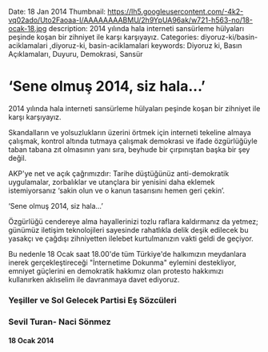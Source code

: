 Date: 18 Jan 2014
Thumbnail: https://lh5.googleusercontent.com/-4k2-vq02ado/Uto2Faoaa-I/AAAAAAAABMU/2h9YpUA96ak/w721-h563-no/18-ocak-18.jpg
description: 2014 yılında hala interneti sansürleme hülyaları peşinde koşan bir zihniyet ile karşı karşıyayız. 
Categories: diyoruz-ki/basin-aciklamalari ,diyoruz-ki, basin-aciklamalari
keywords: Diyoruz ki, Basın Açıklamaları, Duyuru, Demokrasi, Sansür

# ‘Sene olmuş 2014, siz hala...’

2014 yılında hala interneti sansürleme hülyaları peşinde koşan bir zihniyet ile karşı karşıyayız.

Skandalların ve yolsuzlukların üzerini örtmek için interneti tekeline almaya çalışmak, kontrol altında tutmaya çalışmak demokrasi ve ifade özgürlüğüyle taban tabana zıt olmasının yanı sıra, beyhude bir çırpınıştan başka bir şey değil.

AKP'ye net ve açık çağrımızdır: Tarihe düştüğünüz anti-demokratik uygulamalar, zorbalıklar ve utançlara bir yenisini daha eklemek istemiyorsanız ‘sakin olun ve o kanun tasarısını hemen geri çekin’.

‘Sene olmuş 2014, siz hala...’

Özgürlüğü cendereye alma hayallerinizi tozlu raflara kaldırmanız da yetmez; günümüz iletişim teknolojileri sayesinde rahatlıkla delik deşik edilecek bu yasakçı ve çağdışı zihniyetten ilelebet kurtulmanızın vakti geldi de geçiyor. 

Bu nedenle 18 Ocak saat 18.00'de tüm Türkiye'de halkımızın meydanlara inerek gerçekleştireceği "İnternetime Dokunma" eylemini destekliyor, emniyet güçlerini en demokratik hakkımız olan protesto hakkımızı kullanırken aklıselim ile davranmaya davet ediyoruz.


 
 
### Yeşiller ve Sol Gelecek Partisi Eş Sözcüleri
### Sevil Turan- Naci Sönmez


#### 18 Ocak 2014
